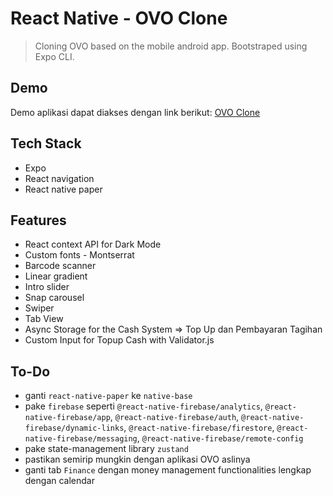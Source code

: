 # React Native - OVO Clone

> Cloning OVO based on the mobile android app. Bootstraped using Expo CLI.

## Demo

Demo aplikasi dapat diakses dengan link berikut: [OVO Clone](https://expo.io/@rifandani/projects/OVOClone)

## Tech Stack

- Expo
- React navigation
- React native paper

## Features

- React context API for Dark Mode
- Custom fonts - Montserrat
- Barcode scanner
- Linear gradient
- Intro slider
- Snap carousel
- Swiper
- Tab View
- Async Storage for the Cash System => Top Up dan Pembayaran Tagihan
- Custom Input for Topup Cash with Validator.js

## To-Do

- ganti `react-native-paper` ke `native-base`
- pake `firebase` seperti `@react-native-firebase/analytics`, `@react-native-firebase/app`, `@react-native-firebase/auth`, `@react-native-firebase/dynamic-links`, `@react-native-firebase/firestore`, `@react-native-firebase/messaging`, `@react-native-firebase/remote-config`
- pake state-management library `zustand`
- pastikan semirip mungkin dengan aplikasi OVO aslinya
- ganti tab `Finance` dengan money management functionalities lengkap dengan calendar

